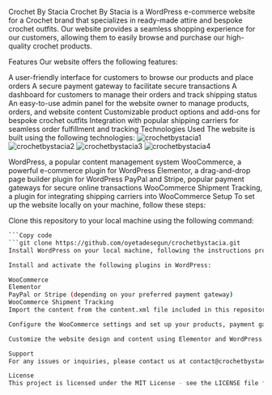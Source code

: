 Crochet By Stacia
Crochet By Stacia is a WordPress e-commerce website for a Crochet brand that specializes in ready-made attire and bespoke crochet outfits. Our website provides a seamless shopping experience for our customers, allowing them to easily browse and purchase our high-quality crochet products.

Features
Our website offers the following features:

A user-friendly interface for customers to browse our products and place orders
A secure payment gateway to facilitate secure transactions
A dashboard for customers to manage their orders and track shipping status
An easy-to-use admin panel for the website owner to manage products, orders, and website content
Customizable product options and add-ons for bespoke crochet outfits
Integration with popular shipping carriers for seamless order fulfillment and tracking
Technologies Used
The website is built using the following technologies:
![crochetbystacia1](https://user-images.githubusercontent.com/21319815/228236191-fd7c5cc5-320a-4593-aaa7-2ad79e8dee0c.PNG)
![crochetbystacia2](https://user-images.githubusercontent.com/21319815/228236240-101c4013-6250-41f5-95db-2f143fbe2ab3.PNG)
![crochetbystacia3](https://user-images.githubusercontent.com/21319815/228236261-7820750b-c859-4af2-919a-15df1d6cd1e9.PNG)
![crochetbystacia4](https://user-images.githubusercontent.com/21319815/228236266-215d193f-4391-40f5-acb1-f854e9dd9c9d.PNG)


WordPress, a popular content management system
WooCommerce, a powerful e-commerce plugin for WordPress
Elementor, a drag-and-drop page builder plugin for WordPress
PayPal and Stripe, popular payment gateways for secure online transactions
WooCommerce Shipment Tracking, a plugin for integrating shipping carriers into WooCommerce
Setup
To set up the website locally on your machine, follow these steps:

Clone this repository to your local machine using the following command:
```bash
```Copy code
```git clone https://github.com/oyetadesegun/crochetbystacia.git
Install WordPress on your local machine, following the instructions provided by WordPress.

Install and activate the following plugins in WordPress:

WooCommerce
Elementor
PayPal or Stripe (depending on your preferred payment gateway)
WooCommerce Shipment Tracking
Import the content from the content.xml file included in this repository into your WordPress site.

Configure the WooCommerce settings and set up your products, payment gateway, and shipping carriers.

Customize the website design and content using Elementor and WordPress.

Support
For any issues or inquiries, please contact us at contact@crochetbystacia.com.

License
This project is licensed under the MIT License - see the LICENSE file for details.





